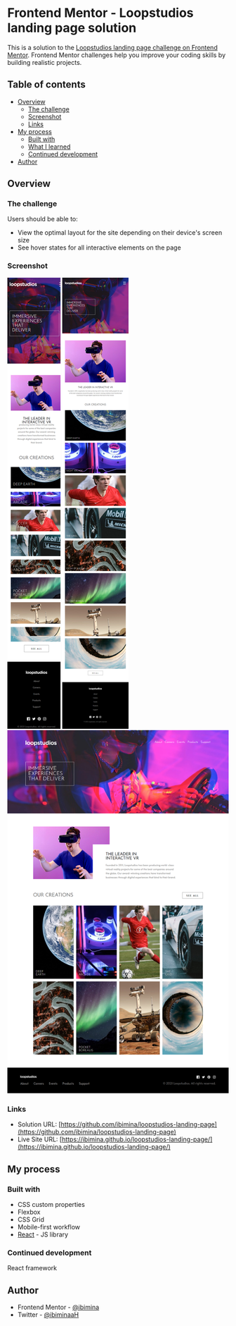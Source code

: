 # Frontend Mentor - Loopstudios landing page solution

This is a solution to the [Loopstudios landing page challenge on Frontend Mentor](https://www.frontendmentor.io/challenges/loopstudios-landing-page-N88J5Onjw). Frontend Mentor challenges help you improve your coding skills by building realistic projects. 

## Table of contents

- [Overview](#overview)
  - [The challenge](#the-challenge)
  - [Screenshot](#screenshot)
  - [Links](#links)
- [My process](#my-process)
  - [Built with](#built-with)
  - [What I learned](#what-i-learned)
  - [Continued development](#continued-development)
- [Author](#author)




## Overview

### The challenge

Users should be able to:

- View the optimal layout for the site depending on their device's screen size
- See hover states for all interactive elements on the page

### Screenshot

![mobile](Capture087.png)
![ipad](Capture088.png)
![desktop](Capture089.png)

### Links

- Solution URL: [https://github.com/ibimina/loopstudios-landing-page](https://github.com/ibimina/loopstudios-landing-page)
- Live Site URL: [https://ibimina.github.io/loopstudios-landing-page/](https://ibimina.github.io/loopstudios-landing-page/)

## My process

### Built with

- CSS custom properties
- Flexbox
- CSS Grid
- Mobile-first workflow
- [React](https://reactjs.org/) - JS library




### Continued development
React framework

## Author

- Frontend Mentor - [@ibimina](https://www.frontendmentor.io/profile/ibimina)
- Twitter - [@ibiminaaH](https://www.twitter.com/ibiminaaH)




